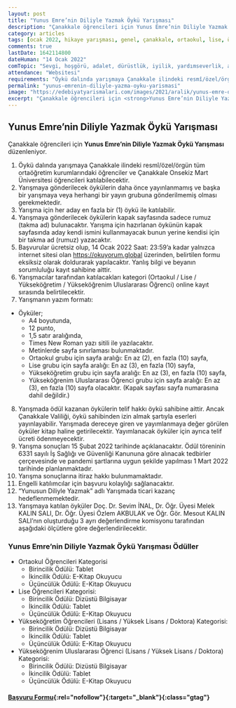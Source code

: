```yaml
---
layout: post
title: "Yunus Emre’nin Diliyle Yazmak Öykü Yarışması"
description: "Çanakkale öğrencileri için Yunus Emre’nin Diliyle Yazmak Öykü Yarışması düzenleniyor."
category: articles
tags: [ocak 2022, hikaye yarışması, genel, çanakkale, ortaokul, lise, üniversite, yunus emre]
comments: true
lastDate: 1642114800
dateHuman: "14 Ocak 2022"
comTopic: "Sevgi, hoşgörü, adalet, dürüstlük, iyilik, yardımseverlik, alçakgönüllülük"
attendance: "Websitesi"
requirements: "Öykü dalında yarışmaya Çanakkale ilindeki resmî/özel/örgün tüm ortaöğretim kurumlarındaki öğrenciler ve Çanakkale Onsekiz Mart Üniversitesi öğrencileri katılabilecektir."
permalink: "yunus-emrenin-diliyle-yazma-oyku-yarismasi"
image: "https://edebiyatyarismalari.com/images/2021/aralik/yunus-emre-oyku-yarismasi.jpg"
excerpt: "Çanakkale öğrencileri için <strong>Yunus Emre’nin Diliyle Yazmak Öykü Yarışması</strong> düzenleniyor."
---
```


## Yunus Emre’nin Diliyle Yazmak Öykü Yarışması
Çanakkale öğrencileri için **Yunus Emre’nin Diliyle Yazmak Öykü Yarışması** düzenleniyor.  

1. Öykü dalında yarışmaya Çanakkale ilindeki resmî/özel/örgün tüm ortaöğretim kurumlarındaki öğrenciler ve Çanakkale Onsekiz Mart Üniversitesi öğrencileri katılabilecektir.
2. Yarışmaya gönderilecek öykülerin daha önce yayınlanmamış ve başka bir yarışmaya veya herhangi bir yayın grubuna gönderilmemiş olması gerekmektedir.
3. Yarışma için her aday en fazla bir (1) öykü ile katılabilir.
4. Yarışmaya gönderilecek öykülerin kapak sayfasında sadece rumuz (takma ad) bulunacaktır. Yarışma için hazırlanan öykünün kapak sayfasında aday kendi ismini kullanmayacak bunun yerine kendisi için bir takma ad (rumuz) yazacaktır.
5. Başvurular ücretsiz olup, 14 Ocak 2022 Saat: 23:59’a kadar yalnızca internet sitesi olan https://okuyorum.global üzerinden, belirtilen formu eksiksiz olarak doldurarak yapılacaktır. Yanlış bilgi ve beyanın sorumluluğu kayıt sahibine aittir.
6. Yarışmacılar tarafından katılacakları kategori (Ortaokul / Lise / Yükseköğretim / Yükseköğrenim Uluslararası Öğrenci) online kayıt sırasında belirtilecektir. 
7. Yarışmanın yazım formatı:
- Öyküler; 
    - A4 boyutunda,
    - 12 punto,
    - 1,5 satır aralığında,
    - Times New Roman yazı sitili ile yazılacaktır.
    - Metinlerde sayfa sınırlaması bulunmaktadır.
    - Ortaokul grubu için sayfa aralığı: En az (2), en fazla (10) sayfa,
    - Lise grubu için sayfa aralığı: En az (3), en fazla (10) sayfa,
    - Yükseköğretim grubu için sayfa aralığı: En az (3), en fazla (10) sayfa,
    - Yükseköğrenim Uluslararası Öğrenci grubu için sayfa aralığı: En az (3), en fazla (10) sayfa olacaktır. (Kapak sayfası sayfa numarasına dahil değildir.)
8. Yarışmada ödül kazanan öykülerin telif hakkı öykü sahibine aittir. Ancak Çanakkale Valiliği, öykü sahibinden izin almak şartıyla eserleri yayınlayabilir. Yarışmada dereceye giren ve yayımlanmaya değer görülen öyküler kitap haline getirilecektir. Yayımlanacak öyküler için ayrıca telif ücreti ödenmeyecektir.
9. Yarışma sonuçları 15 Şubat 2022 tarihinde açıklanacaktır. Ödül töreninin 6331 sayılı İş Sağlığı ve Güvenliği Kanununa göre alınacak tedbirler çerçevesinde ve pandemi şartlarına uygun şekilde yapılması 1 Mart 2022 tarihinde planlanmaktadır.
10. Yarışma sonuçlarına itiraz hakkı bulunmamaktadır.
11. Engelli katılımcılar için başvuru kolaylığı sağlanacaktır.
12. “Yunusun Diliyle Yazmak” adlı Yarışmada ticari kazanç hedeflenmemektedir.
13. Yarışmaya katılan öyküler Doç. Dr. Sevim İNAL, Dr. Öğr. Üyesi Melek KALIN SALI, Dr. Öğr. Üyesi Özlem AKBULAK ve Öğr. Gör. Mesout KALIN SALI’nın oluşturduğu 3 ayrı değerlendirme komisyonu tarafından aşağıdaki ölçütlere göre değerlendirilecektir.

### Yunus Emre’nin Diliyle Yazmak Öykü Yarışması Ödüller
- Ortaokul Öğrencileri Kategorisi
    - Birincilik Ödülü: Tablet
    - İkincilik Ödülü: E-Kitap Okuyucu
    - Üçüncülük Ödülü: E-Kitap Okuyucu
- Lise Öğrencileri Kategorisi:
    - Birincilik Ödülü: Dizüstü Bilgisayar
    - İkincilik Ödülü: Tablet
    - Üçüncülük Ödülü: E-Kitap Okuyucu
- Yükseköğretim Öğrencileri (Lisans / Yüksek Lisans / Doktora) Kategorisi:
    - Birincilik Ödülü: Dizüstü Bilgisayar
    - İkincilik Ödülü: Tablet
    - Üçüncülük Ödülü: E-Kitap Okuyucu
- Yükseköğrenim Uluslararası Öğrenci (Lisans / Yüksek Lisans / Doktora) Kategorisi:
    - Birincilik Ödülü: Dizüstü Bilgisayar
    - İkincilik Ödülü: Tablet
    - Üçüncülük Ödülü: E-Kitap Okuyucu

#### [Başvuru Formu](https://okuyorum.global?ref=edebiyatyarismalari.com){:rel="nofollow"}{:target="_blank"}{:class="gtag"}